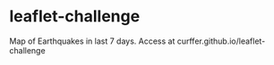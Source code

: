 # leaflet-challenge
Map of Earthquakes in last 7 days. Access at curffer.github.io/leaflet-challenge
